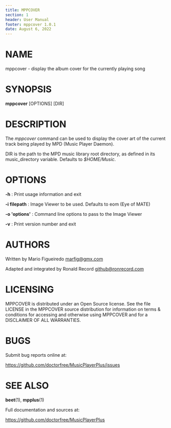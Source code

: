 ```yaml
---
title: MPPCOVER
section: 1
header: User Manual
footer: mppcover 1.0.1
date: August 6, 2022
---
```

# NAME
mppcover - display the album cover for the currently playing song

# SYNOPSIS
**mppcover** [OPTIONS] [DIR]

# DESCRIPTION

The *mppcover* command can be used to display the cover art of the
current track being played by MPD (Music Player Daemon).

DIR is the path to the MPD music library root directory, as defined in its
music_directory variable. Defaults to *$HOME/Music*.

# OPTIONS

**-h**
: Print usage information and exit

**-i filepath**
: Image Viewer to be used. Defaults to eom (Eye of MATE)

**-o 'options'**
: Command line options to pass to the Image Viewer

**-v**
: Print version number and exit

# AUTHORS

Written by Mario Figueiredo <marfig@gmx.com>

Adapted and integrated by Ronald Record github@ronrecord.com

# LICENSING

MPPCOVER is distributed under an Open Source license.
See the file LICENSE in the MPPCOVER source distribution
for information on terms &amp; conditions for accessing and
otherwise using MPPCOVER and for a DISCLAIMER OF ALL WARRANTIES.

# BUGS

Submit bug reports online at:

https://github.com/doctorfree/MusicPlayerPlus/issues

# SEE ALSO

**beet**(1), **mpplus**(1)

Full documentation and sources at:

https://github.com/doctorfree/MusicPlayerPlus

